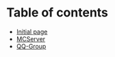 # Table of contents

* [Initial page](README.md)
* [MCServer](mcserver.md)
* [QQ-Group](qq-group.md)


